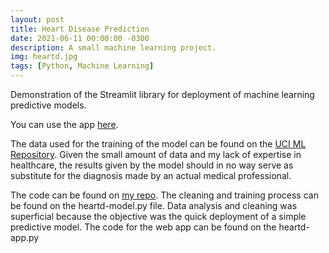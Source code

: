 ```yaml
---
layout: post
title: Heart Disease Prediction
date: 2021-06-11 00:00:00 -0300
description: A small machine learning project.
img: heartd.jpg
tags: [Python, Machine Learning]
---
```


Demonstration of the Streamlit library for deployment of machine learning predictive models.

You can use the app [here](https://share.streamlit.io/acmarkes/heart-disease-webapp/main/heartd-app.py).

The data used for the training of the model can be found on the [UCI ML Repository](https://archive.ics.uci.edu/ml/datasets/heart+disease). Given the small amount of data and my lack of expertise in healthcare, the results given by the model should in no way serve as substitute for the diagnosis made by an actual medical professional.


<script src="https://gist.github.com/acmarkes/2110c3e7859a5ea5fd9229301faa5c9b.js"></script>


The code can be found on [my repo](https://github.com/acmarkes/heart-disease-webapp). The cleaning and training process can be found on the heartd-model.py file. Data analysis and cleaning was superficial because the objective was the quick deployment of a simple predictive model. The code for the web app can be found on the heartd-app.py